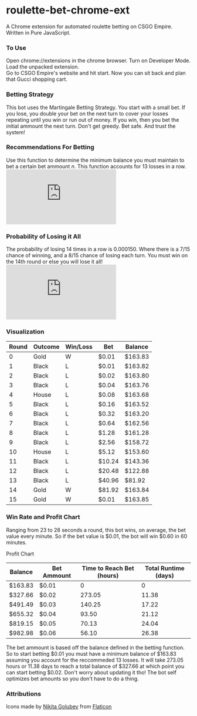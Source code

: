 # roulette-bet-chrome-ext
A Chrome extension for automated roulette betting on CSGO Empire. Written in Pure JavaScript.


### To Use
Open chrome://extensions in the chrome browser. Turn on Developer Mode. Load the unpacked extension.  
Go to CSGO Empire's website and hit start. Now you can sit back and plan that Gucci shopping cart. 

### Betting Strategy
This bot uses the Martingale Betting Strategy. You start with a small bet. If you lose, you double your bet on the next turn to cover your losses repeating until you win or run out of money. If you win, then you bet the initial ammount the next turn. Don't get greedy. Bet safe. And trust the system!

### Recommendations For Betting
Use this function to determine the minimum balance you must maintain to bet a certain bet ammount *n*. This function accounts for 13 losses in a row.
![equation](https://latex.codecogs.com/gif.latex?f%28n%29%3D%5Csum_%7Bx%3D0%7D%5E%7B13%7Dn*2%5Ex%3DminBalance)  

### Probability of Losing it All
The probability of losing 14 times in a row is 0.000150. Where there is a 7/15 chance of winning, and a 8/15 chance of losing each turn. You must win on the 14th round or else you will lose it all!
![equation](https://latex.codecogs.com/gif.latex?%288/15%29%5E%7B14%7D%3D0.00015065452)

### Visualization
|Round|Outcome|Win/Loss|Bet|Balance|
|-|-|-|-|-|
|0  |Gold |W|$0.01  |$163.83|
|1  |Black|L|$0.01  |$163.82|
|2  |Black|L|$0.02  |$163.80|
|3  |Black|L|$0.04  |$163.76|
|4  |House|L|$0.08  |$163.68|
|5  |Black|L|$0.16  |$163.52|
|6  |Black|L|$0.32  |$163.20|
|7  |Black|L|$0.64  |$162.56|
|8  |Black|L|$1.28  |$161.28|
|9  |Black|L|$2.56  |$158.72|
|10 |House|L|$5.12  |$153.60|
|11 |Black|L|$10.24 |$143.36|
|12 |Black|L|$20.48 |$122.88|
|13 |Black|L|$40.96 |$81.92 |
|14 |Gold |W|$81.92 |$163.84|
|15 |Gold |W|$0.01  |$163.85|

### Win Rate and Profit Chart
Ranging from 23 to 28 seconds a round, this bot wins, on average, the bet value every minute. So if the bet value is $0.01, the bot will win $0.60 in 60 minutes.  

Profit Chart 

|Balance |Bet Ammount|Time to Reach Bet (hours)|Total Runtime (days)|
|-|-|-|-|
|$163.83  |$0.01|0|0|
|$327.66  |$0.02|273.05 |11.38|
|$491.49  |$0.03|140.25 |17.22|
|$655.32  |$0.04|93.50  |21.12|
|$819.15  |$0.05|70.13  |24.04|
|$982.98 |$0.06|56.10  |26.38|  

The bet ammount is based off the balance defined in the betting function. So to start betting $0.01 you must have a minimum balance of $163.83 assuming you account for the reccommeded 13 losses. It will take 273.05 hours or 11.38 days to reach a total balance of $327.66 at which point you can start betting $0.02. Don't worry about updating it tho! The bot self optimizes bet amounts so you don't have to do a thing.  

### Attributions
Icons made by [Nikita Golubev](https://www.flaticon.com/authors/nikita-golubev "Nikita Golubev") from [Flaticon](https://www.flaticon.com/ "Flaticon")
